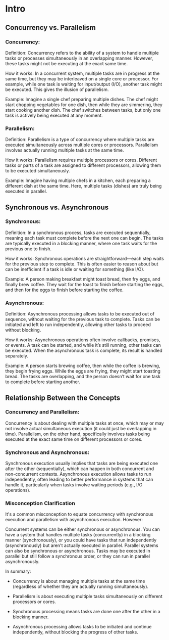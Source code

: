# Intro

## Concurrency vs. Parallelism

### Concurrency:

Definition: Concurrency refers to the ability of a system to handle multiple tasks or processes simultaneously in an overlapping manner. However, these tasks might not be executing at the exact same time.

How it works: In a concurrent system, multiple tasks are in progress at the same time, but they may be interleaved on a single core or processor. For example, while one task is waiting for input/output (I/O), another task might be executed. This gives the illusion of parallelism.

Example: Imagine a single chef preparing multiple dishes. The chef might start chopping vegetables for one dish, then while they are simmering, they start cooking another dish. The chef switches between tasks, but only one task is actively being executed at any moment.

### Parallelism:

Definition: Parallelism is a type of concurrency where multiple tasks are executed simultaneously across multiple cores or processors. Parallelism involves actually running multiple tasks at the same time.

How it works: Parallelism requires multiple processors or cores. Different tasks or parts of a task are assigned to different processors, allowing them to be executed simultaneously.

Example: Imagine having multiple chefs in a kitchen, each preparing a different dish at the same time. Here, multiple tasks (dishes) are truly being executed in parallel.

## Synchronous vs. Asynchronous

### Synchronous:

Definition: In a synchronous process, tasks are executed sequentially, meaning each task must complete before the next one can begin. The tasks are typically executed in a blocking manner, where one task waits for the previous one to finish.

How it works: Synchronous operations are straightforward—each step waits for the previous step to complete. This is often easier to reason about but can be inefficient if a task is idle or waiting for something (like I/O).

Example: A person making breakfast might toast bread, then fry eggs, and finally brew coffee. They wait for the toast to finish before starting the eggs, and then for the eggs to finish before starting the coffee.

### Asynchronous:

Definition: Asynchronous processing allows tasks to be executed out of sequence, without waiting for the previous task to complete. Tasks can be initiated and left to run independently, allowing other tasks to proceed without blocking.

How it works: Asynchronous operations often involve callbacks, promises, or events. A task can be started, and while it’s still running, other tasks can be executed. When the asynchronous task is complete, its result is handled separately.

Example: A person starts brewing coffee, then while the coffee is brewing, they begin frying eggs. While the eggs are frying, they might start toasting bread. The tasks are overlapping, and the person doesn’t wait for one task to complete before starting another.

## Relationship Between the Concepts

### Concurrency and Parallelism:

Concurrency is about dealing with multiple tasks at once, which may or may not involve actual simultaneous execution (it could just be overlapping in time).
Parallelism, on the other hand, specifically involves tasks being executed at the exact same time on different processors or cores.

### Synchronous and Asynchronous:

Synchronous execution usually implies that tasks are being executed one after the other (sequentially), which can happen in both concurrent and non-concurrent contexts.
Asynchronous execution allows tasks to run independently, often leading to better performance in systems that can handle it, particularly when tasks involve waiting periods (e.g., I/O operations).

### Misconception Clarification

It's a common misconception to equate concurrency with synchronous execution and parallelism with asynchronous execution. However:

Concurrent systems can be either synchronous or asynchronous. You can have a system that handles multiple tasks (concurrently) in a blocking manner (synchronously), or you could have tasks that run independently (asynchronously) but aren't actually executed in parallel.
Parallel systems can also be synchronous or asynchronous. Tasks may be executed in parallel but still follow a synchronous order, or they can run in parallel asynchronously.

In summary:

- Concurrency is about managing multiple tasks at the same time (regardless of whether they are actually running simultaneously).

- Parallelism is about executing multiple tasks simultaneously on different processors or cores.

- Synchronous processing means tasks are done one after the other in a blocking manner.

- Asynchronous processing allows tasks to be initiated and continue independently, without blocking the progress of other tasks.

